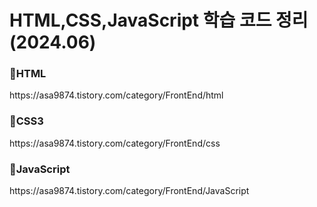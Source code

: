 <h1>HTML,CSS,JavaScript 학습 코드 정리(2024.06)</h1>

<h3>🌰HTML</h3>
https://asa9874.tistory.com/category/FrontEnd/html
<h3>🌰CSS3</h3>
https://asa9874.tistory.com/category/FrontEnd/css
<h3>🌰JavaScript</h3>
https://asa9874.tistory.com/category/FrontEnd/JavaScript
